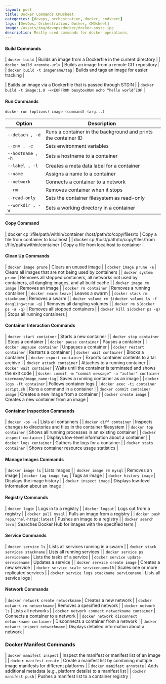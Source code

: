 ```yaml
---
layout: post
title: Docker Commands CMDsheet
categories: [devops, orchestration, docker, cmdsheet]
tags: [DevOps, Orchestration, Docker, CMDsheet]
image: /assets/img/devops/docker/docker-posts.jpg
description: Mostly used commands for docker operations.
---
```



#### Build Commands

| `docker build` | Builds an image from a Dockerfile in the current directory |
| `docker build <remote-url>` | Builds an image from a remote GIT repository |
| `docker build -t imagename/tag` | Builds and tags an image for easier tracking |

| Builds an image via a Dockerfile that is passed through STDIN |
| `docker build -t image:1.0 -<<EOFFROM busyboxRUN echo “hello world”EOF` |

#### Run Commands

`docker run (options) image (command) (arg...)`

| Option | Description |
|--------|-------------|
| `--detach , -d` | Runs a container in the background and prints the container ID |
| `--env , -e` | Sets environment variables |
| `--hostname , -h` | Sets a hostname to a container |
| `--label , -l` | Creates a meta data label for a container |
| `--name` | Assigns a name to a container |
| `--network` | Connects a container to a network |
| `--rm` | Removes container when it stops |
| `--read-only` | Sets the container filesystem as read-only |
| `--workdir , -w` | Sets a working directory in a container |

#### Copy Command

| docker cp <containerId>:/file/path/within/container /host/path/to/copy/files/to | Copy a file from container to localhost |
| docker cp /host/path/to/copy/files/from <containerId>:/file/path/within/container | Copy a file from localhost to container |

#### Clean Up Commands

| `docker image prune` | Clears an unused image |
| `docker image prune -a` | Clears all images that are not being used by containers |
| `docker system prune` | Removes all stopped containers, all networks not used by containers, all dangling images, and all build cache |
| `docker image rm image` | Removes an image |
| `docker rm container` | Removes a running container |
| `docker swarm leave` | Leaves a swarm |
| `docker stack rm stackname` | Removes a swarm |
| `docker volume rm $(docker volume ls -f dangling=true -q)` | Removes all dangling volumes |
| `docker rm $(docker ps -a -q)` | Removes all stopped containers |
| `docker kill $(docker ps -q)` | Stops all running containers |

#### Container Interaction Commands

| `docker start container` | Starts a new container |
| `docker stop container` | Stops a container |
| `docker pause container` | Pauses a container |
| `docker unpause container` | Unpauses a container |
| `docker restart container` | Restarts a container |
| `docker wait container` | Blocks a container |
| `docker export container` | Exports container contents to a tar archive |
| `docker attach container` | Attaches to a running container |
| `docker wait container` | Waits until the container is terminated and shows the exit code |
| `docker commit -m "commit message" -a "author" container username/image_name:tag` | Saves a running container as an image |
| `docker logs -ft container` | Follows container logs |
| `docker exec -ti container script.sh` | Runs a command in a container |
| `docker commit container image` | Creates a new image from a container |
| `docker create image` | Creates a new container from an image |

#### Container Inspection Commands

| `docker -ps -a` | Lists all containers |
| `docker diff container` | Inspects changes to directories and files in the container filesystem |
| `docker top container` | Shows all running processes in an existing container |
| `docker inspect container` | Displays low-level information about a container |
| `docker logs container` | Gathers the logs for a container |
| `docker stats container` | Shows container resource usage statistics |

#### Manage Images Commands

| `docker image ls` | Lists images |
| `docker image rm mysql` | Removes an image |
| `docker tag image tag` | Tags an image |
| `docker history image` | Displays the image history |
| `docker inspect image` | Displays low-level information about an image |

#### Registry Commands

| `docker login` | Logs in to a registry |
| `docker logout` | Logs out from a registry |
| `docker pull mysql` | Pulls an image from a registry |
| `docker push repo/rhel-httpd:latest` | Pushes an image to a registry |
| `docker search term` | Searches Docker Hub for images with the specified term |

#### Service Commands

| `docker service ls` | Lists all services running in a swarm |
| `docker stack services stackname` | Lists all running services |
| `docker service ps servicename` | Lists the tasks of a service |
| `docker service update servicename` | Updates a service |
| `docker service create image` | Creates a new service |
| `docker service scale servicename=10` | Scales one or more replicated services |
| `docker service logs stackname servicename` | Lists all service logs |

#### Network Commands

| `docker network create networkname` | Creates a new network |
| `docker network rm networkname` | Removes a specified network |
| `docker network ls` | Lists all networks |
| `docker network connect networkname container` | Connects a container to a network |
| `docker network disconnect networkname container` | Disconnects a container from a network |
| `docker network inspect networkname` | Displays detailed information about a network |

### Docker Manifest Commands

| `docker manifest inspect` | Inspect the manifest or manifest list of an image |
| `docker manifest create` | Create a manifest list by combining multiple image manifests for different platforms |
| `docker manifest annotate` | Adds additional metadata (e.g., platform details) to a manifest list |
| `docker manifest push` | Pushes a manifest list to a container registry |
